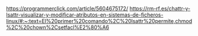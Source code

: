 https://programmerclick.com/article/5604675172/
https://rm-rf.es/chattr-y-lsattr-visualizar-y-modificar-atributos-en-sistemas-de-ficheros-linux/#:~:text=El%20primer%20comando%2C%20lsattr%20permite,chmod%2C%20chown%2Csetfacl%E2%80%A6